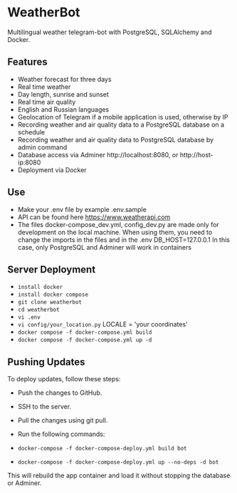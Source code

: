 # WeatherBot

Multilingual weather telegram-bot with PostgreSQL, SQLAlchemy and Docker.

## Features
- Weather forecast for three days
- Real time weather 
- Day length, sunrise and sunset
- Real time air quality
- English and Russian languages
- Geolocation of Telegram if a mobile application is used, otherwise by IP
- Recording weather and air quality data to a PostgreSQL database on a schedule
- Recording weather and air quality data to PostgreSQL database by admin command
- Database access via Adminer http://localhost:8080, or http://host-ip:8080
- Deployment via Docker

## Use
- Make your .env file by example .env.sample
- API can be found here https://www.weatherapi.com
- The files docker-compose_dev.yml, config_dev.py are made only for development on the local machine.
When using them, you need to change the imports in the files and in the .env DB_HOST=127.0.0.1
In this case, only PostgreSQL and Adminer will work in containers

## Server Deployment
- `install docker`
- `install docker compose`
- `git clone weatherbot`
- `cd weatherbot`
- `vi .env`   
- `vi config/your_location.py`    LOCALE = 'your coordinates'
- `docker compose -f docker-compose.yml build`
- `docker compose -f docker-compose.yml up -d`

## Pushing Updates
To deploy updates, follow these steps:
- Push the changes to GitHub.
- SSH to the server.
- Pull the changes using git pull.
- Run the following commands:

- `docker-compose -f docker-compose-deploy.yml build bot`
- `docker-compose -f docker-compose-deploy.yml up --no-deps -d bot`

This will rebuild the app container and load it without stopping the database or Adminer.